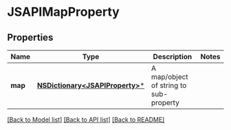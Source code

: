 # JSAPIMapProperty

## Properties
Name | Type | Description | Notes
------------ | ------------- | ------------- | -------------
**map** | [**NSDictionary&lt;JSAPIProperty&gt;***](JSAPIProperty.md) | A map/object of string to sub-property | 

[[Back to Model list]](../README.md#documentation-for-models) [[Back to API list]](../README.md#documentation-for-api-endpoints) [[Back to README]](../README.md)


